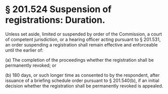 # § 201.524   Suspension of registrations: Duration.

Unless set aside, limited or suspended by order of the Commission, a court of competent jurisdiction, or a hearing officer acting pursuant to § 201.531, an order suspending a registration shall remain effective and enforceable until the earlier of: 


(a) The completion of the proceedings whether the registration shall be permanently revoked; or 


(b) 180 days, or such longer time as consented to by the respondent, after issuance of a briefing schedule order pursuant to § 201.540(b), if an initial decision whether the registration shall be permanently revoked is appealed. 




